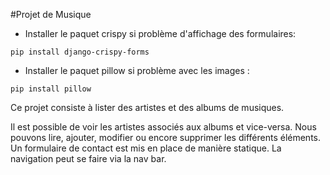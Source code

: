 #Projet de Musique
- Installer le paquet crispy si problème d'affichage des formulaires:

`pip install django-crispy-forms`

- Installer le paquet pillow si problème avec les images :

`pip install pillow`

Ce projet consiste à lister des artistes et des albums de musiques.

Il est possible de voir les artistes associés aux albums et vice-versa.
Nous pouvons lire, ajouter, modifier ou encore supprimer les différents éléments.
Un formulaire de contact est mis en place de manière statique.
La navigation peut se faire via la nav bar.